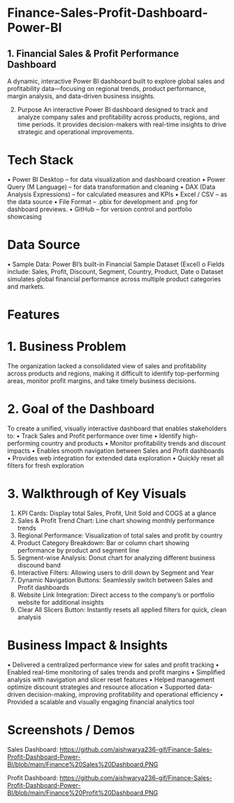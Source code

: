# Finance-Sales-Profit-Dashboard-Power-BI

## 1. Financial Sales & Profit Performance Dashboard
A dynamic, interactive Power BI dashboard built to explore global sales and profitability data—focusing on regional trends, product performance, margin analysis, and data-driven business insights.

2. Purpose
An interactive Power BI dashboard designed to track and analyze company sales and profitability across products, regions, and time periods. It provides decision-makers with real-time insights to drive strategic and operational improvements.

# Tech Stack
•	Power BI Desktop – for data visualization and dashboard creation
•	Power Query (M Language) – for data transformation and cleaning
•	DAX (Data Analysis Expressions) – for calculated measures and KPIs
•	Excel / CSV – as the data source
•	File Format – .pbix for development and .png for dashboard previews.
•	GitHub – for version control and portfolio showcasing

# Data Source
•	Sample Data: Power BI’s built-in Financial Sample Dataset (Excel)
o	Fields include: Sales, Profit, Discount, Segment, Country, Product, Date
o	Dataset simulates global financial performance across multiple product categories and markets.

# Features
# 1. Business Problem
The organization lacked a consolidated view of sales and profitability across products and regions, making it difficult to identify top-performing areas, monitor profit margins, and take timely business decisions.

# 2. Goal of the Dashboard
To create a unified, visually interactive dashboard that enables stakeholders to:
•	Track Sales and Profit performance over time
•	Identify high-performing country and products
•	Monitor profitability trends and discount impacts
•	Enables smooth navigation between Sales and Profit dashboards
•	Provides web integration for extended data exploration
•	Quickly reset all filters for fresh exploration

# 3. Walkthrough of Key Visuals
1.	KPI Cards: Display total Sales, Profit, Unit Sold and COGS at a glance
2.	Sales & Profit Trend Chart: Line chart showing monthly performance trends
3.	Regional Performance: Visualization of total sales and profit by country
4.	Product Category Breakdown: Bar or column chart showing performance by product and segment line
5.	Segment-wise Analysis: Donut chart for analyzing different business discound band
7.	Interactive Filters: Allowing users to drill down by Segment and Year
8.	Dynamic Navigation Buttons: Seamlessly switch between Sales and Profit dashboards
9.  Website Link Integration: Direct access to the company’s or portfolio website for additional insights
10. Clear All Slicers Button: Instantly resets all applied filters for quick, clean analysis

# Business Impact & Insights
•	Delivered a centralized performance view for sales and profit tracking
•	Enabled real-time monitoring of sales trends and profit margins
•	Simplified analysis with navigation and slicer reset features
•	Helped management optimize discount strategies and resource allocation
•	Supported data-driven decision-making, improving profitability and operational efficiency
•	Provided a scalable and visually engaging financial analytics tool

# Screenshots / Demos
Sales Dashboard:
https://github.com/aishwarya236-gif/Finance-Sales-Profit-Dashboard-Power-BI/blob/main/Finance%20Sales%20Dashboard.PNG

Profit Dashboard:
https://github.com/aishwarya236-gif/Finance-Sales-Profit-Dashboard-Power-BI/blob/main/Finance%20Profit%20Dashboard.PNG





   





